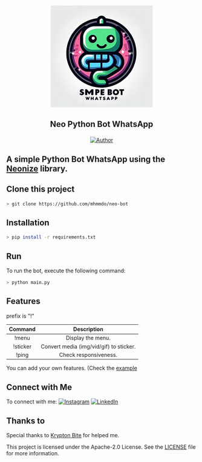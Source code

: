 <p align="center">
  <img src="./src/img.jpg" alt="Logo">
</p>

## <p align="center">Neo Python Bot WhatsApp</p>
<p align="center">
<a href="https://github.com/mhmmdoo_"><img title="Author" src="https://img.shields.io/badge/Author-Edoo-red.svg?style=for-the-badge&logo=github"></a>
</p>

## A simple Python Bot WhatsApp using the [Neonize](https://github.com/krypton-byte/neonize) library.

## Clone this project

```bash
> git clone https://github.com/mhmmdo/neo-bot
```

## Installation

```bash
> pip install -r requirements.txt
```

## Run
To run the bot, execute the following command:

```bash
> python main.py
```

## Features

prefix is "!"

|	Command 	  |			Description			   |
|:---------------:|:------------------------------:|
|!menu 			  | Display the menu.|
|!sticker 		  | Convert media (img/vid/gif) to sticker.|
|!ping 			  | Check responsiveness.|

You can add your own features. (Check the [example](https://github.com/krypton-byte/neonize/blob/master/examples/basic.py)

## Connect with Me

To connect with me:
[![Instagram](https://img.shields.io/badge/Instagram-Edoo's-orange?style=flat-square&logo=instagram)](https://www.instagram.com/mhmmdoo_/)
[![LinkedIn](https://img.shields.io/badge/LinkedIn-Edoo's-blue?style=flat-square&logo=linkedin)](link_linkedin_anda)

## Thanks to

Special thanks to [Krypton Bite](https://github.com/krypton-byte) for helped me.

This project is licensed under the Apache-2.0 License. See the [LICENSE](LICENSE) file for more information.
